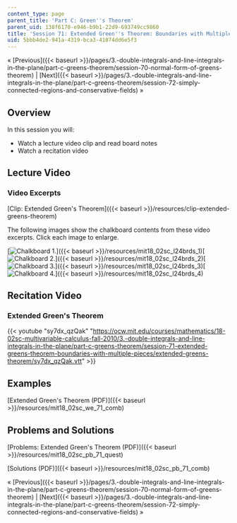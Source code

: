 ```yaml
---
content_type: page
parent_title: 'Part C: Green''s Theorem'
parent_uid: 138f6170-e946-b9b1-22d9-693749cc9860
title: 'Session 71: Extended Green''s Theorem: Boundaries with Multiple Pieces'
uid: 5bbb4de2-941a-4319-bca3-41074dd6e5f3
---
```


« [Previous]({{< baseurl >}}/pages/3.-double-integrals-and-line-integrals-in-the-plane/part-c-greens-theorem/session-70-normal-form-of-greens-theorem) | [Next]({{< baseurl >}}/pages/3.-double-integrals-and-line-integrals-in-the-plane/part-c-greens-theorem/session-72-simply-connected-regions-and-conservative-fields) »

Overview
--------

In this session you will:

*   Watch a lecture video clip and read board notes
*   Watch a recitation video

Lecture Video
-------------

### Video Excerpts

[Clip: Extended Green's Theorem]({{< baseurl >}}/resources/clip-extended-greens-theorem)

The following images show the chalkboard contents from these video excerpts. Click each image to enlarge.

[![Chalkboard 1.](BASEURL_PLACEHOLDER/resources/mit18_02sc_l24brds_1a)]({{< baseurl >}}/resources/mit18_02sc_l24brds_1)[![Chalkboard 2.](BASEURL_PLACEHOLDER/resources/mit18_02sc_l24brds_2a)]({{< baseurl >}}/resources/mit18_02sc_l24brds_2)[![Chalkboard 3.](BASEURL_PLACEHOLDER/resources/mit18_02sc_l24brds_3a)]({{< baseurl >}}/resources/mit18_02sc_l24brds_3)[![Chalkboard 4.](BASEURL_PLACEHOLDER/resources/mit18_02sc_l24brds_4a)]({{< baseurl >}}/resources/mit18_02sc_l24brds_4)

Recitation Video
----------------

### Extended Green's Theorem

{{< youtube "sy7dx_qzQak" "https://ocw.mit.edu/courses/mathematics/18-02sc-multivariable-calculus-fall-2010/3.-double-integrals-and-line-integrals-in-the-plane/part-c-greens-theorem/session-71-extended-greens-theorem-boundaries-with-multiple-pieces/extended-greens-theorem/sy7dx_qzQak.vtt" >}}

Examples
--------

[Extended Green's Theorem (PDF)]({{< baseurl >}}/resources/mit18_02sc_we_71_comb)

Problems and Solutions
----------------------

[Problems: Extended Green's Theorem (PDF)]({{< baseurl >}}/resources/mit18_02sc_pb_71_quest)

[Solutions (PDF)]({{< baseurl >}}/resources/mit18_02sc_pb_71_comb)

« [Previous]({{< baseurl >}}/pages/3.-double-integrals-and-line-integrals-in-the-plane/part-c-greens-theorem/session-70-normal-form-of-greens-theorem) | [Next]({{< baseurl >}}/pages/3.-double-integrals-and-line-integrals-in-the-plane/part-c-greens-theorem/session-72-simply-connected-regions-and-conservative-fields) »